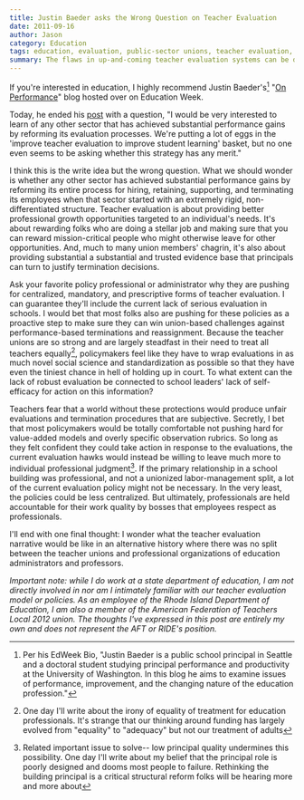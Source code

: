 ```yaml
---
title: Justin Baeder asks the Wrong Question on Teacher Evaluation
date: 2011-09-16
author: Jason
category: Education
tags: education, evaluation, public-sector unions, teacher evaluation, union
summary: The flaws in up-and-coming teacher evaluation systems can be directly connected to the early union battles caused by mistrust.
---
```


If you're interested in education, I highly recommend Justin Baeder's[^1] "[On Performance][]" blog hosted over on Education Week.

Today, he ended his [post][] with a question, "I would be very interested to learn of any other sector that has achieved substantial performance gains by reforming its evaluation processes. We're putting a lot of eggs in the 'improve teacher evaluation to improve student learning' basket, but no one even seems to be asking whether this strategy has any merit."

I think this is the write idea but the wrong question. What we should wonder is whether any other sector has achieved substantial performance gains by reforming its entire process for hiring, retaining, supporting, and terminating its employees when that sector started with an extremely rigid, non-differentiated structure. Teacher evaluation is about providing better professional growth opportunities targeted to an individual's needs. It's about rewarding folks who are doing a stellar job and making sure that you can reward mission-critical people who might otherwise leave for other opportunities. And, much to many union members' chagrin, it's also about providing substantial a substantial and trusted evidence base that principals can turn to justify termination decisions.

Ask your favorite policy professional or administrator why they are pushing for centralized, mandatory, and prescriptive forms of teacher evaluation. I can guarantee they'll include the current lack of serious evaluation in schools. I would bet that most folks also are pushing for these policies as a proactive step to make sure they can win union-based challenges against performance-based terminations and reassignment. Because the teacher unions are so strong and are largely steadfast in their need to treat all teachers equally[^2], policymakers feel like they have to wrap evaluations in as much novel social science and standardization as possible so that they have even the tiniest chance in hell of holding up in court. To what extent can the lack of robust evaluation be connected to school leaders' lack of self-efficacy for action on this information?

Teachers fear that a world without these protections would produce unfair evaluations and termination procedures that are subjective. Secretly, I bet that most policymakers would be totally comfortable not pushing hard for value-added models and overly specific observation rubrics. So long as they felt confident they could take action in response to the evaluations, the current evaluation hawks would instead be willing to leave much more to individual professional judgment[^3]. If the primary relationship in a school building was professional, and not a unionized labor-management split, a lot of the current evaluation policy might not be necessary. In the very least, the policies could be less centralized. But ultimately, professionals are held accountable for their work quality by bosses that employees respect as professionals.

I'll end with one final thought: I wonder what the teacher evaluation narrative would be like in an alternative history where there was no split between the teacher unions and professional organizations of education administrators and professors.

*Important note: while I do work at a state department of education, I am not directly involved in nor am I intimately familiar with our teacher evaluation model or policies. As an employee of the Rhode Island Department of Education, I am also a member of the American Federation of Teachers Local 2012 union. The thoughts I've expressed in this post are entirely my own and does not represent the AFT or RIDE's position.*

[On Performance]: http://blogs.edweek.org/edweek/on_performance/
[post]: http://blogs.edweek.org/edweek/on_performance/2011/09/are_we_expecting_too_much_of_teacher_evaluation_systems.html
[^1]: Per his EdWeek Bio, "Justin Baeder is a public school principal in Seattle and a doctoral student studying principal performance and productivity at the University of Washington. In this blog he aims to examine issues of performance, improvement, and the changing nature of the education profession." 
[^2]: One day I'll write about the irony of equality of treatment for education professionals. It's strange that our thinking around funding has largely evolved from "equality" to "adequacy" but not our treatment of adults
[^3]: Related important issue to solve-- low principal quality undermines this possibility. One day I'll write about my belief that the principal role is poorly designed and dooms most people to failure. Rethinking the building principal is a critical structural reform folks will be hearing more and more about
